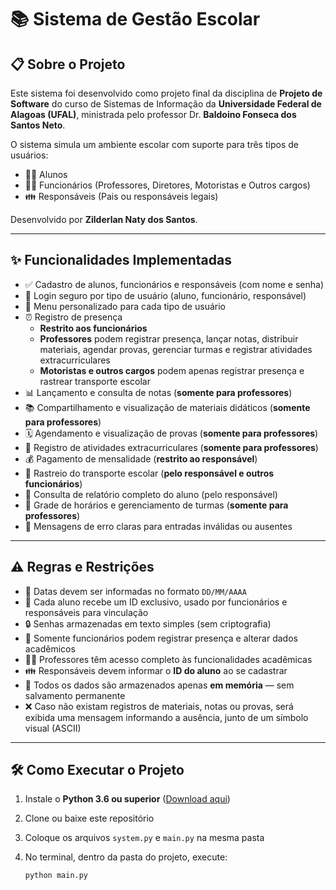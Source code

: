 # 📚 Sistema de Gestão Escolar

## 📋 Sobre o Projeto

Este sistema foi desenvolvido como projeto final da disciplina de **Projeto de Software** do curso de Sistemas de Informação da **Universidade Federal de Alagoas (UFAL)**, ministrada pelo professor Dr. **Baldoino Fonseca dos Santos Neto**.

O sistema simula um ambiente escolar com suporte para três tipos de usuários:

- 👨‍🎓 Alunos  
- 👨‍🏫 Funcionários (Professores, Diretores, Motoristas e Outros cargos)  
- 👪 Responsáveis (Pais ou responsáveis legais)

Desenvolvido por **Zilderlan Naty dos Santos**.

---

## ✨ Funcionalidades Implementadas

- ✅ Cadastro de alunos, funcionários e responsáveis (com nome e senha)  
- 🔐 Login seguro por tipo de usuário (aluno, funcionário, responsável)  
- 📝 Menu personalizado para cada tipo de usuário  
- ⏰ Registro de presença  
  - **Restrito aos funcionários**  
  - **Professores** podem registrar presença, lançar notas, distribuir materiais, agendar provas, gerenciar turmas e registrar atividades extracurriculares  
  - **Motoristas e outros cargos** podem apenas registrar presença e rastrear transporte escolar  
- 📊 Lançamento e consulta de notas (**somente para professores**)  
- 📚 Compartilhamento e visualização de materiais didáticos (**somente para professores**)  
- 🗓️ Agendamento e visualização de provas (**somente para professores**)  
- 🎯 Registro de atividades extracurriculares (**somente para professores**)  
- 💰 Pagamento de mensalidade (**restrito ao responsável**)  
- 🚌 Rastreio do transporte escolar (**pelo responsável e outros funcionários**)  
- 👀 Consulta de relatório completo do aluno (pelo responsável)  
- 📆 Grade de horários e gerenciamento de turmas (**somente para professores**)  
- 🧠 Mensagens de erro claras para entradas inválidas ou ausentes  

---

## ⚠️ Regras e Restrições

- 📅 Datas devem ser informadas no formato `DD/MM/AAAA`  
- 🔢 Cada aluno recebe um ID exclusivo, usado por funcionários e responsáveis para vinculação  
- 🔒 Senhas armazenadas em texto simples (sem criptografia)  
- 🚫 Somente funcionários podem registrar presença e alterar dados acadêmicos  
- 👨‍🏫 Professores têm acesso completo às funcionalidades acadêmicas  
- 👪 Responsáveis devem informar o **ID do aluno** ao se cadastrar  
- 💾 Todos os dados são armazenados apenas **em memória** — sem salvamento permanente  
- ❌ Caso não existam registros de materiais, notas ou provas, será exibida uma mensagem informando a ausência, junto de um símbolo visual (ASCII)

---

## 🛠️ Como Executar o Projeto

1. Instale o **Python 3.6 ou superior** ([Download aqui](https://www.python.org/downloads/))  
2. Clone ou baixe este repositório  
3. Coloque os arquivos `system.py` e `main.py` na mesma pasta  
4. No terminal, dentro da pasta do projeto, execute:

   ```bash
   python main.py
